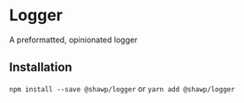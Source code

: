 # Logger

A preformatted, opinionated logger

## Installation

`npm install --save @shawp/logger`
or
`yarn add @shawp/logger`

